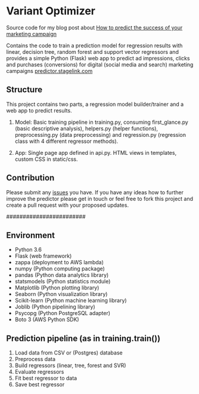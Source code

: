 # Variant Optimizer

Source code for my blog post about [How to predict the success of your marketing campaign](https://medium.com/@nikolasschriefer)

Contains the code to train a prediction model for regression results with linear, decision tree, random forest and support vector regressors and provides a simple Python (Flask) web app to predict ad impressions, clicks and purchases (conversions) for digital (social media and search) marketing campaigns [predictor.stagelink.com](https://predictor.stagelink.com)

## Structure

This project contains two parts, a regression model builder/trainer and a web app to predict results.

1) Model: Basic training pipeline in training.py, consuming first_glance.py (basic descriptive analysis), helpers.py (helper functions), preprocessing.py (data preprocessing) and regression.py (regression class with 4 different regressor methods).

2) App: Single page app defined in api.py. HTML views in templates, custom CSS in static/css.

## Contribution

Please submit any [issues](https://github.com/kinosal/predictor/issues) you have. If you have any ideas how to further improve the predictor please get in touch or feel free to fork this project and create a pull request with your proposed updates.

########################

## Environment

- Python 3.6
- Flask (web framework)
- zappa (deployment to AWS lambda)
- numpy (Python computing package)
- pandas (Python data analytics library)
- statsmodels (Python statistics module)
- Matplotlib (Python plotting library)
- Seaborn (Python visualization library)
- Scikit-learn (Python machine learning library)
- Joblib (Python pipelining library)
- Psycopg (Python PostgreSQL adapter)
- Boto 3 (AWS Python SDK)

## Prediction pipeline (as in training.train())

1) Load data from CSV or (Postgres) database
2) Preprocess data
3) Build regressors (linear, tree, forest and SVR)
4) Evaluate regressors
5) Fit best regressor to data
6) Save best regressor
